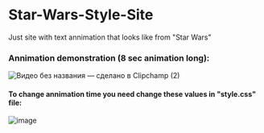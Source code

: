 # Star-Wars-Style-Site
Just site with text annimation that looks like from "Star Wars"

<h3>Annimation demonstration (8 sec animation long):</h3>

![Видео без названия — сделано в Clipchamp (2)](https://github.com/r3ynD/Star-Wars-Style-Site/assets/127958857/5cedf885-5c2b-48de-83fa-68add95fb415)


<h4>To change annimation time you need change these values in "style.css" file:</h4>

![image](https://github.com/r3ynD/Star-Wars-Style-Site/assets/127958857/a3fdc14c-48f4-439e-a3ca-cbf73b5a0734)

